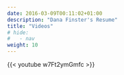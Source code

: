 ```yaml
---
date: 2016-03-09T00:11:02+01:00
description: "Dana Finster's Resume"
title: "Videos"
# hide:
#   - nav
weight: 10
---
```


{{< youtube w7Ft2ymGmfc >}}